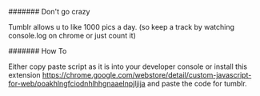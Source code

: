 ####### Don't go crazy

Tumblr allows u to like 1000 pics a day. (so keep a track by watching console.log on chrome or just count it)

####### How To

Either copy paste script as it is into your developer console or install this extension https://chrome.google.com/webstore/detail/custom-javascript-for-web/poakhlngfciodnhlhhgnaaelnpjljija and paste the code for tumblr.
